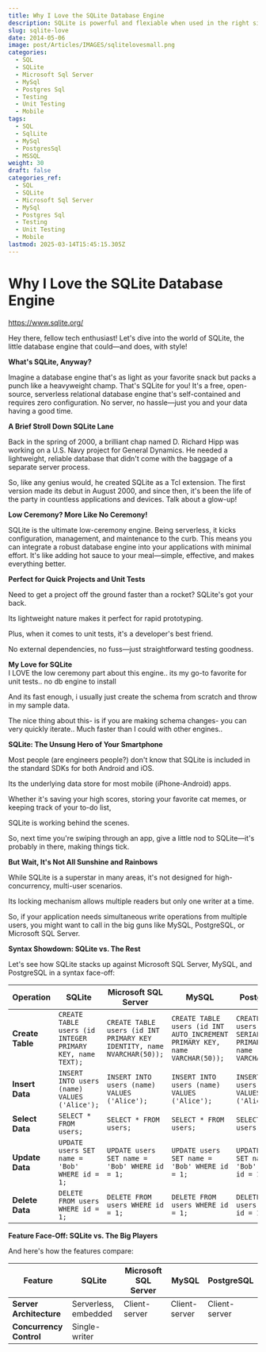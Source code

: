 ```yaml
---
title: Why I Love the SQLite Database Engine
description: SQLite is powerful and flexiable when used in the right situations
slug: sqlite-love
date: 2014-05-06
image: post/Articles/IMAGES/sqlitelovesmall.png
categories:
  - SQL
  - SQLite
  - Microsoft Sql Server
  - MySql
  - Postgres Sql
  - Testing
  - Unit Testing
  - Mobile
tags:
  - SQL
  - SqlLite
  - MySql
  - PostgresSql
  - MSSQL
weight: 30
draft: false
categories_ref:
  - SQL
  - SQLite
  - Microsoft Sql Server
  - MySql
  - Postgres Sql
  - Testing
  - Unit Testing
  - Mobile
lastmod: 2025-03-14T15:45:15.305Z
---
```

# Why I Love the SQLite Database Engine

https://www.sqlite.org/

Hey there, fellow tech enthusiast! Let's dive into the world of SQLite, the little database engine that could—and does, with style!

**What's SQLite, Anyway?**

Imagine a database engine that's as light as your favorite snack but packs a punch like a heavyweight champ. That's SQLite for you! It's a free, open-source, serverless relational database engine that's self-contained and requires zero configuration. No server, no hassle—just you and your data having a good time.

**A Brief Stroll Down SQLite Lane**

Back in the spring of 2000, a brilliant chap named D. Richard Hipp was working on a U.S. Navy project for General Dynamics. He needed a lightweight, reliable database that didn't come with the baggage of a separate server process.

So, like any genius would, he created SQLite as a Tcl extension. The first version made its debut in August 2000, and since then, it's been the life of the party in countless applications and devices. Talk about a glow-up!

**Low Ceremony? More Like No Ceremony!**

SQLite is the ultimate low-ceremony engine. Being serverless, it kicks configuration, management, and maintenance to the curb. This means you can integrate a robust database engine into your applications with minimal effort. It's like adding hot sauce to your meal—simple, effective, and makes everything better.

**Perfect for Quick Projects and Unit Tests**

Need to get a project off the ground faster than a rocket? SQLite's got your back.

Its lightweight nature makes it perfect for rapid prototyping.

Plus, when it comes to unit tests, it's a developer's best friend.

No external dependencies, no fuss—just straightforward testing goodness.

**My Love for SQLite**\
I LOVE the low ceremony part about this engine.. its my go-to favorite for unit tests.. no db engine to install

And its fast enough, i usually just create the schema from scratch and throw in my sample data.

The nice thing about this- is if you are making schema changes- you can very quickly iterate.. Much faster than I could with other engines..

**SQLite: The Unsung Hero of Your Smartphone**

Most people (are engineers people?) don't know that SQLite is included in the standard SDKs for both Android and iOS.

Its the underlying data store for most mobile (iPhone-Android) apps.

Whether it's saving your high scores, storing your favorite cat memes, or keeping track of your to-do list,

SQLite is working behind the scenes.

So, next time you're swiping through an app, give a little nod to SQLite—it's probably in there, making things tick.

**But Wait, It's Not All Sunshine and Rainbows**

While SQLite is a superstar in many areas, it's not designed for high-concurrency, multi-user scenarios.

Its locking mechanism allows multiple readers but only one writer at a time.

So, if your application needs simultaneous write operations from multiple users, you might want to call in the big guns like MySQL, PostgreSQL, or Microsoft SQL Server.

**Syntax Showdown: SQLite vs. The Rest**

Let's see how SQLite stacks up against Microsoft SQL Server, MySQL, and PostgreSQL in a syntax face-off:

| Operation        | SQLite                                                    | Microsoft SQL Server                                                   | MySQL                                                                       | PostgreSQL                                                      |
| ---------------- | --------------------------------------------------------- | ---------------------------------------------------------------------- | --------------------------------------------------------------------------- | --------------------------------------------------------------- |
| **Create Table** | `CREATE TABLE users (id INTEGER PRIMARY KEY, name TEXT);` | `CREATE TABLE users (id INT PRIMARY KEY IDENTITY, name NVARCHAR(50));` | `CREATE TABLE users (id INT AUTO_INCREMENT PRIMARY KEY, name VARCHAR(50));` | `CREATE TABLE users (id SERIAL PRIMARY KEY, name VARCHAR(50));` |
| **Insert Data**  | `INSERT INTO users (name) VALUES ('Alice');`              | `INSERT INTO users (name) VALUES ('Alice');`                           | `INSERT INTO users (name) VALUES ('Alice');`                                | `INSERT INTO users (name) VALUES ('Alice');`                    |
| **Select Data**  | `SELECT * FROM users;`                                    | `SELECT * FROM users;`                                                 | `SELECT * FROM users;`                                                      | `SELECT * FROM users;`                                          |
| **Update Data**  | `UPDATE users SET name = 'Bob' WHERE id = 1;`             | `UPDATE users SET name = 'Bob' WHERE id = 1;`                          | `UPDATE users SET name = 'Bob' WHERE id = 1;`                               | `UPDATE users SET name = 'Bob' WHERE id = 1;`                   |
| **Delete Data**  | `DELETE FROM users WHERE id = 1;`                         | `DELETE FROM users WHERE id = 1;`                                      | `DELETE FROM users WHERE id = 1;`                                           | `DELETE FROM users WHERE id = 1;`                               |

**Feature Face-Off: SQLite vs. The Big Players**

And here's how the features compare:

| Feature                 | SQLite               | Microsoft SQL Server | MySQL         | PostgreSQL    |
| ----------------------- | -------------------- | -------------------- | ------------- | ------------- |
| **Server Architecture** | Serverless, embedded | Client-server        | Client-server | Client-server |
| **Concurrency Control** | Single-writer        |                      |               |               |
